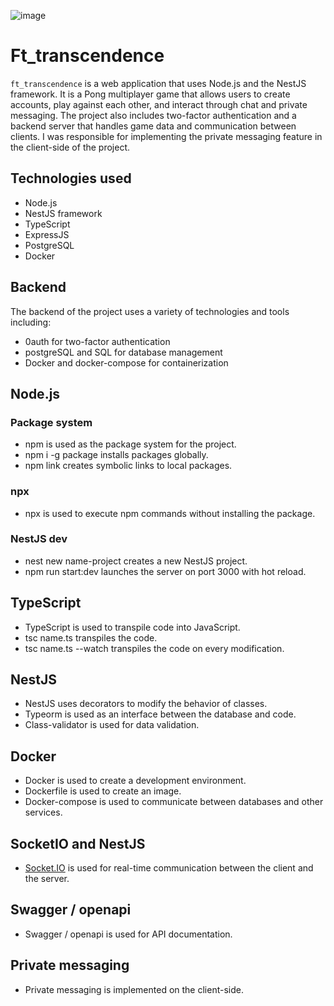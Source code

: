 ![image](https://img.shields.io/badge/Maintained%3F-no-red.svg)

# Ft_transcendence

`ft_transcendence` is a web application that uses Node.js and the NestJS framework. It is a Pong multiplayer game that allows users to create accounts, play against each other, and interact through chat and private messaging. The project also includes two-factor authentication and a backend server that handles game data and communication between clients. I was responsible for implementing the private messaging feature in the client-side of the project.

## Technologies used

- Node.js
- NestJS framework
- TypeScript
- ExpressJS
- PostgreSQL
- Docker

## Backend

The backend of the project uses a variety of technologies and tools including:

- 0auth for two-factor authentication
- postgreSQL and SQL for database management
- Docker and docker-compose for containerization

## Node.js

### Package system

- npm is used as the package system for the project.
- npm i -g package installs packages globally.
- npm link creates symbolic links to local packages.

### npx

- npx is used to execute npm commands without installing the package.

### NestJS dev

- nest new name-project creates a new NestJS project.
- npm run start:dev launches the server on port 3000 with hot reload.

## TypeScript

- TypeScript is used to transpile code into JavaScript.
- tsc name.ts transpiles the code.
- tsc name.ts --watch transpiles the code on every modification.

## NestJS

- NestJS uses decorators to modify the behavior of classes.
- Typeorm is used as an interface between the database and code.
- Class-validator is used for data validation.

## Docker

- Docker is used to create a development environment.
- Dockerfile is used to create an image.
- Docker-compose is used to communicate between databases and other services.

## SocketIO and NestJS

- [Socket.IO](http://socket.io/) is used for real-time communication between the client and the server.

## Swagger / openapi

- Swagger / openapi is used for API documentation.

## Private messaging

- Private messaging is implemented on the client-side.
